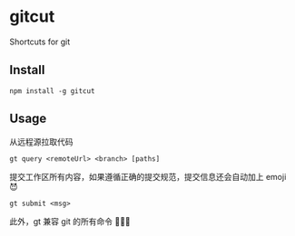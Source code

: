 # gitcut

Shortcuts for git

## Install
```
npm install -g gitcut
```

## Usage
从远程源拉取代码
```
gt query <remoteUrl> <branch> [paths]
```
提交工作区所有内容，如果遵循正确的提交规范，提交信息还会自动加上 emoji 😈
```
gt submit <msg>
```
此外，gt 兼容 git 的所有命令 🎉🎉🎉